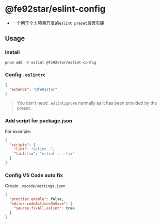 # @fe92star/eslint-config
* 一个用于个人项目开发的`eslint preset`最佳实践

## Usage

### Install

```bash
pnpm add -D eslint @fe92star/eslint-config
```

### Config `.eslintrc`

```json
{
  "extends": "@fe92star"
}
```

> You don't need `.eslintignore` normally as it has been provided by the preset.

### Add script for package.json

For example:

```json
{
  "scripts": {
    "lint": "eslint .",
    "lint:fix": "eslint . --fix"
  }
}
```

### Config VS Code auto fix

Create `.vscode/settings.json`

```json
{
  "prettier.enable": false,
  "editor.codeActionsOnSave": {
    "source.fixAll.eslint": true
  }
}
```
